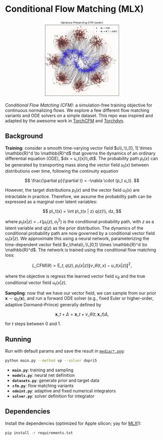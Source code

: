 # Conditional Flow Matching (MLX)

<p align="center">
  <img src="media/trajectories_vp_euler.png" alt="dd" width="50%">
</p>

_Conditional Flow Matching (CFM)_: a simulation-free training objective for continuous normalizing flows.​ We explore a few different flow matching variants and ODE solvers on a simple dataset. This repo was inspired and adapted by the awesome work in [TorchCFM](https://github.com/atong01/conditional-flow-matching) and [Torchdyn](https://github.com/DiffEqML/torchdyn). 

## Background

**Training**: consider a smooth time-varying vector field $u\\,:\\,[0, 1] \times \mathbb{R}^d \to \mathbb{R}^d$ that governs the dynamics of an ordinary differential equation (ODE), $dx = u_t(x)\\,dt$. The probability path $p_t(x)$ can be generated by transporting mass along the vector field $u_t(x)$ between distributions over time, following the continuity equation

$$
\frac{\partial p}{\partial t} = -\nabla \cdot (p_t u_t).
$$

However, the target distributions $p_t(x)$ and the vector field $u_t(x)$ are intractable in practice. Therefore, we assume the probability path can be expressed as a marginal over latent variables: 

$$
p\_t(x) = \int p\_t(x | z) q(z)\\, dz,
$$

where $p_t(x | z) = \mathcal{N}(\mu_t(z), \sigma_t^2)$ is the conditional probability path, with $z$ as a latent variable and $q(z)$ as the prior distribution. The dynamics of the conditional probability path are now governed by a conditional vector field $u_t(x | z)$. We approximate this using a neural network, parameterizing the time-dependent vector field $v_\theta\\,:\\,[0,1] \times \mathbb{R}^d \to \mathbb{R}^d$. The network is trained using the conditional flow matching loss:

$$
L\_{\text{CFM}}(\theta) = \mathrm{E}\_{t, q(z), p_t(x | z)} \lVert v\_\theta(t, x) - u\_t(x | z) \rVert^2,
$$

where the objective is regress the learned vector field $v_\theta$ and the true conditional vector field $u_t(x | z)$.

**Sampling**: now that we have our vector field, we can sample from our prior $\mathbf{x} \sim q_0(\mathbf{x})$, and run a forward ODE solver (e.g., fixed Euler or higher-order, adaptive Dormand–Prince) generally defined by 

$$
\mathbf{x}\_{t+\Delta} = \mathbf{x}\_{t} + v\_\theta (t, \mathbf{x}\_t) \Delta,
$$

for $t$ steps between $0$ and $1$.

## Running

Run with default params and save the result in [`media/*.png`](media/):
```bash
python main.py --method vp --solver dopri5
```
- **`main.py`**: training and sampling
- **`models.py`**: neural net definition
- **`datasets.py`**: generate prior and target data
- **`cfm.py`**: flow matching variants
- **`odeint.py`**: adaptive and fixed numerical integrators
- **`solver.py`**: solver definition for integrator

## Dependencies

Install the dependencies (optimized for Apple silicon; yay for [MLX](https://github.com/ml-explore/mlx)!):
```bash
pip install -r requirements.txt
```

